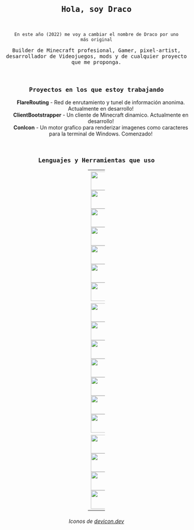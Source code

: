 <div align="center">
<br>
<br>
<br>
	<h2 line-height:1%; align="center"><samp>Hola, soy Draco</samp></h3>
<br>

<code>En este año (2022) me voy a cambiar el nombre de Draco por uno más original</code></p>
<div>
<p line-height:150%; align="center"><samp>Builder de Minecraft profesional, Gamer, pixel-artist, desarrollador de Videojuegos, mods y de cualquier proyecto que me proponga.</samp><br>
	
<br>
<br>
<h3 line-height:150%; align="center"><b><samp>Proyectos en los que estoy trabajando</samp></b></h3>
<ul align="center">
	<b>FlareRouting</b> - Red de enrutamiento y tunel de información anonima.  Actualmente en desarrollo!<br>
	<b>ClientBootstrapper</b> - Un cliente de Minecraft dinamico. Actualmente en desarrollo!<br>
	<b>ConIcon</b> - Un motor grafico para renderizar imagenes como caracteres para la terminal de Windows. Comenzado!
</ul>
<br>
<h3 line-height:150%; align="center"><b><samp>Lenguajes y Herramientas que uso</samp></b></h3>
	<table style="undefined;table-layout: fixed; width: 46px">
<colgroup>
<col style="width: 46px">
</colgroup>
<tbody  align="center">
  <tr>
    <th>
	 	<img src="https://cdn.jsdelivr.net/gh/devicons/devicon/icons/javascript/javascript-original.svg" height="50p" width="50p"/>
	 	<img src="https://cdn.jsdelivr.net/gh/devicons/devicon/icons/typescript/typescript-original.svg" height="50p" width="50p" />
	 	<img src="https://cdn.jsdelivr.net/gh/devicons/devicon/icons/html5/html5-original.svg"  height="50p" width="50p"/>
	 	<img src="https://cdn.jsdelivr.net/gh/devicons/devicon/icons/css3/css3-original.svg"  height="50p" width="50p"/>
		<img src="https://cdn.jsdelivr.net/gh/devicons/devicon/icons/nodejs/nodejs-original.svg"  height="50p" width="50p"/>
		<img src="https://cdn.jsdelivr.net/gh/devicons/devicon/icons/tailwindcss/tailwindcss-plain.svg"  height="50p" width="50p"/>
         	<img src="https://cdn.jsdelivr.net/gh/devicons/devicon/icons/electron/electron-original.svg" height="50p" width="50p"/>
  </tr>
  <tr>
    <td>
		 <img src="https://cdn.jsdelivr.net/gh/devicons/devicon/icons/java/java-original-wordmark.svg"  height="50p" width="50p"/>
		 <img src="https://cdn.jsdelivr.net/gh/devicons/devicon/icons/c/c-plain.svg"  height="50p" width="50p"/>
		 <img src="https://cdn.jsdelivr.net/gh/devicons/devicon/icons/csharp/csharp-original.svg"  height="50p" width="50p"/>
		 <img src="https://cdn.jsdelivr.net/gh/devicons/devicon/icons/cplusplus/cplusplus-plain.svg" height="50p" width="50p"/>
		 <img src="https://cdn.jsdelivr.net/gh/devicons/devicon/icons/opengl/opengl-original.svg"  height="50p" width="50p"/>
		 <img src="https://cdn.jsdelivr.net/gh/devicons/devicon/icons/dotnetcore/dotnetcore-original.svg"  height="50p" width="50p"/>
         <img src="https://cdn.jsdelivr.net/gh/devicons/devicon/icons/dot-net/dot-net-original.svg"  height="50p" width="50p"/>
    </td>
  </tr>
  <tr>
    <td>
		 <img src="https://cdn.jsdelivr.net/gh/devicons/devicon/icons/visualstudio/visualstudio-plain.svg"  height="50p" width="50p"/>
        	 <img src="https://cdn.jsdelivr.net/gh/devicons/devicon/icons/vscode/vscode-original.svg"  height="50p" width="50p"/>
	 	 <img src="https://cdn.jsdelivr.net/gh/devicons/devicon/icons/git/git-original.svg" height="50p" width="50p" />
	         <img src="https://cdn.jsdelivr.net/gh/devicons/devicon/icons/gitlab/gitlab-original.svg" height="50p" width="50p" />
    </td>
  </tr>
</tbody>
</table>
<h6>Iconos de <a href="https://devicon.dev">devicon.dev</a></h6>
</div>
